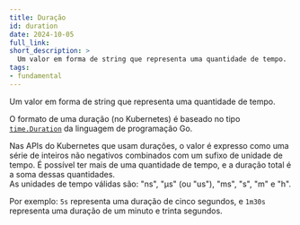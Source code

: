 ```yaml
---
title: Duração
id: duration
date: 2024-10-05
full_link:
short_description: >
  Um valor em forma de string que representa uma quantidade de tempo.
tags:
- fundamental
---
```

Um valor em forma de string que representa uma quantidade de tempo.

<!--more-->

O formato de uma duração (no Kubernetes) é baseado no tipo
[`time.Duration`](https://pkg.go.dev/time#Duration) da linguagem de programação Go.

Nas APIs do Kubernetes que usam durações, o valor é expresso como uma série de inteiros
não negativos combinados com um sufixo de unidade de tempo. É possível ter mais de uma
quantidade de tempo, e a duração total é a soma dessas quantidades.  
As unidades de tempo válidas são: "ns", "µs" (ou "us"), "ms", "s", "m" e "h".

Por exemplo: `5s` representa uma duração de cinco segundos, e `1m30s` representa uma
duração de um minuto e trinta segundos.
